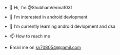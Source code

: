 - 👋 Hi, I’m @ShubhamVerma1031
- 👀 I’m interested in android devlopment
- 🌱 I’m currently learning android devlopment and dsa

- 📫 How to reach me
- Email me on sv708054@gamil.com

<!---
ShubhamVerma1031/ShubhamVerma1031 is a ✨ special ✨ repository because its `README.md` (this file) appears on your GitHub profile.
You can click the Preview link to take a look at your changes.
--->
